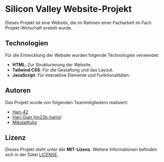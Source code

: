 # Silicon Valley Website-Projekt

Dieses Projekt ist eine Website, die im Rahmen einer Facharbeit im Fach Projekt-Wirtschaft erstellt wurde.

## Technologien
Für die Entwicklung der Website wurden folgende Technologien verwendet:

- **HTML**: Zur Strukturierung der Website.
- **Tailwind CSS**: Für die Gestaltung und das Layout.
- **JavaScript**: Für interaktive Elemente und Funktionalitäten.

## Autoren
Das Projekt wurde von folgenden Teammitgliedern realisiert:

- [Hari-42](https://github.com/Hari-42)
- [Hari-Gian (im23b-harig)](https://github.com/Hari-Gian)
- [MikolajKulig](https://github.com/MikolajKulig)

## Lizenz
Dieses Projekt steht unter der **MIT-Lizenz**. Weitere Informationen befinden sich in der Datei [LICENSE](LICENSE).
